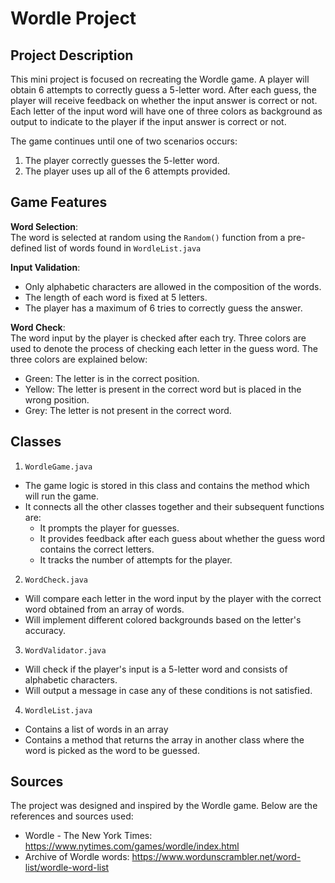 # Wordle Project 

## Project Description <br />
This mini project is focused on recreating the Wordle game. A player will obtain 6 attempts to correctly guess a 5-letter word. After each guess, the player will receive feedback on whether the input answer is correct or not. Each letter of the input word will have one of three colors as background as output to indicate to the player if the input answer is correct or not.

The game continues until one of two scenarios occurs: <br />
1) The player correctly guesses the 5-letter word. <br />
2) The player uses up all of the 6 attempts provided.

## Game Features <br />
**Word Selection**: <br />
The word is selected at random using the `Random()` function from a pre-defined list of words found in `WordleList.java`

**Input Validation**: <br />
* Only alphabetic characters are allowed in the composition of the words.
* The length of each word is fixed at 5 letters.
* The player has a maximum of 6 tries to correctly guess the answer.

**Word Check**: <br />
The word input by the player is checked after each try. Three colors are used to denote the process of checking each letter in the guess word. The three colors are explained below: <br />
* Green: The letter is in the correct position.
* Yellow: The letter is present in the correct word but is placed in the wrong position.
* Grey: The letter is not present in the correct word.

## Classes
1. `WordleGame.java` <br />
* The game logic is stored in this class and contains the method which will run the game.
* It connects all the other classes together and their subsequent functions are: <br />
  * It prompts the player for guesses.
  * It provides feedback after each guess about whether the guess word contains the correct letters.
  * It tracks the number of attempts for the player.

2. `WordCheck.java` <br />
* Will compare each letter in the word input by the player with the correct word obtained from an array of words.
* Will implement different colored backgrounds based on the letter's accuracy.
  
3. `WordValidator.java` <br />
* Will check if the player's input is a 5-letter word and consists of alphabetic characters.
* Will output a message in case any of these conditions is not satisfied.

4. `WordleList.java` <br />
* Contains a list of words in an array
* Contains a method that returns the array in another class where the word is picked as the word to be guessed.

## Sources
The project was designed and inspired by the Wordle game. Below are the references and sources used: <br />
* Wordle - The New York Times: https://www.nytimes.com/games/wordle/index.html <br />
* Archive of Wordle words: https://www.wordunscrambler.net/word-list/wordle-word-list

